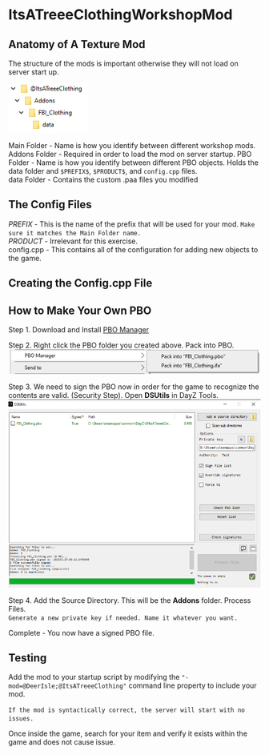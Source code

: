 # ItsATreeeClothingWorkshopMod

## Anatomy of A Texture Mod

The structure of the mods is important otherwise they will not load on server start up.

![Directory Structure](./ItsATreeeClothingSource/src/dayz_tools/directory_structure.png)

Main Folder   - Name is how you identify between different workshop mods.  
Addons Folder - Required in order to load the mod on server startup.
PBO Folder    - Name is how you identify between different PBO objects. Holds the data folder and `$PREFIX$`, `$PRODUCT$`, and `config.cpp` files.  
data Folder   - Contains the custom .paa files you modified

## The Config Files

$PREFIX$ - This is the name of the prefix that will be used for your mod. `Make sure it matches the Main Folder name.`  
$PRODUCT$ - Irrelevant for this exercise.  
config.cpp - This contains all of the configuration for adding new objects to the game.

## Creating the Config.cpp File



## How to Make Your Own PBO

Step 1. Download and Install [PBO Manager](https://www.armaholic.com/page.php?id=16369)  

Step 2. Right click the PBO folder you created above. Pack into PBO.  
![Create PBO](./ItsATreeeClothingSource/src/dayz_tools/pbo_manager.png)  

Step 3. We need to sign the PBO now in order for the game to recognize the contents are valid. (Security Step). Open **DSUtils** in DayZ Tools.  
![DSUtils](./ItsATreeeClothingSource/src/dayz_tools/sign_pbo.png)  

Step 4. Add the Source Directory. This will be the **Addons** folder. Process Files.  
`Generate a new private key if needed. Name it whatever you want.`

Complete - You now have a signed PBO file.

## Testing

Add the mod to your startup script by modifying the `"-mod=@DeerIsle;@ItsATreeeClothing"` command line property to include your mod.

`If the mod is syntactically correct, the server will start with no issues.`

Once inside the game, search for your item and verify it exists within the game and does not cause issue.